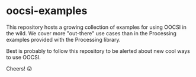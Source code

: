 # oocsi-examples
This repository hosts a growing collection of examples for using OOCSI in the wild. We cover more "out-there" use cases than in the Processing examples provided with the Processing library.

Best is probably to follow this repository to be alerted about new cool ways to use OOCSI.

Cheers! 😜
